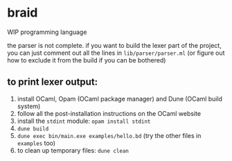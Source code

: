 # braid

WIP programming language

the parser is not complete. if you want to build the lexer part of the project, you can just comment out all the lines in `lib/parser/parser.ml` (or figure out how to exclude it from the build if you can be bothered)

## to print lexer output:
1. install OCaml, Opam (OCaml package manager) and Dune (OCaml build system)
2. follow all the post-installation instructions on the OCaml website
3. install the `stdint` module: `opam install stdint`
4. `dune build`
5. `dune exec bin/main.exe examples/hello.bd` (try the other files in `examples` too)
6. to clean up temporary files: `dune clean`
